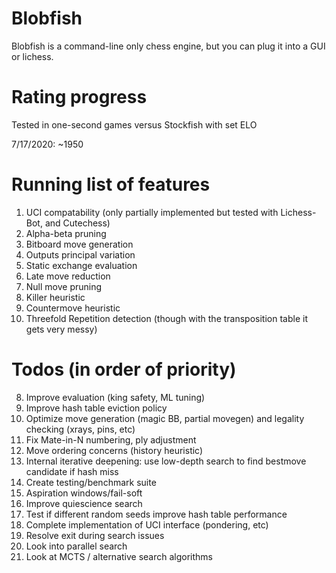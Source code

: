# Blobfish

Blobfish is a command-line only chess engine, but you can plug it into a GUI or lichess.

# Rating progress

Tested in one-second games versus Stockfish with set ELO

7/17/2020: ~1950

# Running list of features
1. UCI compatability (only partially implemented but tested with Lichess-Bot, and Cutechess)
4. Alpha-beta pruning
2. Bitboard move generation
3. Outputs principal variation
6. Static exchange evaluation
4. Late move reduction
5. Null move pruning
6. Killer heuristic
7. Countermove heuristic
7. Threefold Repetition detection (though with the transposition table it gets very messy)

# Todos (in order of priority)
8. Improve evaluation (king safety, ML tuning)
1. Improve hash table eviction policy
1. Optimize move generation (magic BB, partial movegen) and legality checking (xrays, pins, etc) 
10. Fix Mate-in-N numbering, ply adjustment
7. Move ordering concerns (history heuristic)
10. Internal iterative deepening: use low-depth search to find bestmove candidate if hash miss
3. Create testing/benchmark suite
7. Aspiration windows/fail-soft
4. Improve quiescience search
9. Test if different random seeds improve hash table performance
6. Complete implementation of UCI interface (pondering, etc)
6. Resolve exit during search issues
1. Look into parallel search
9. Look at MCTS / alternative search algorithms
